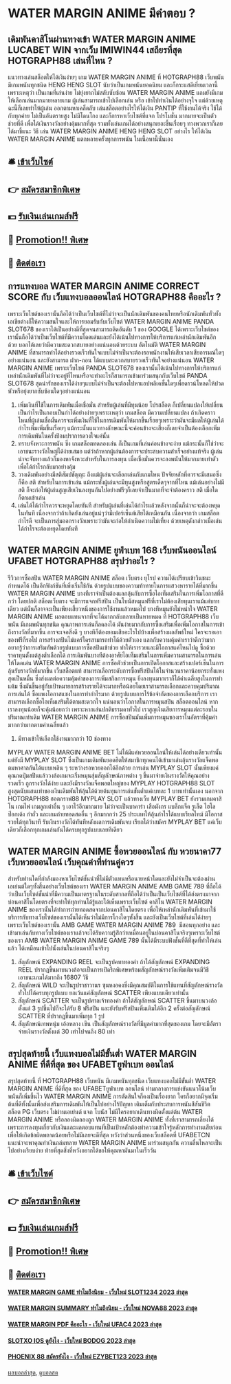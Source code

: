 # WATER MARGIN ANIME มีคำตอบ ?
## เดิมพันคาสิโนผ่านทางเข้า WATER MARGIN ANIME LUCABET WIN จากเว็บ IMIWIN44 เสถียรที่สุด HOTGRAPH88 เล่นที่ไหน ?
แนวทางเล่นสล็อตให้ได้เงินง่ายๆ
เกม WATER MARGIN ANIME ที่ HOTGRAPH88 เว็บพนัน มีเกมพนันทุกชนิด HENG HENG SLOT นับว่าเป็นเกมพนันยอดนิยม และก็กระแสดีเยี่ยมเวลานี้ เพราะเหตุว่า เป็นเกมที่เล่นง่าย ไม่ยุ่งยากไม่สลับซับซ้อน WATER MARGIN ANIME แถมยังมีเกมให้เลือกเล่นมากมายหลายเกม ผู้เล่นสามารถเข้าไปเลือกเล่น หรือ เข้าไปทำเงินได้อย่างจุใจ แต่ด้วยเหตุฉะนี้ก็เลยทำให้ผู้เล่น ออกตามหาเคล็ดลับ เล่นสล็อตอย่างไรให้ได้เงิน PANTIP ที่ใช้งานได้จริง ใช้ได้กับทุกค่าย ไม่เป็นอันตรายสูง ไม่มีโดนโกง และก็การหาเว็บไซต์ที่แจก โปรโมชั่น มากมายจะเป็นตัวช่วยที่ดี เพื่อได้เงินรางวัลอย่างคุ้มมากที่สุด รวมทั้งเล่นเกมได้อย่างสนุกเยอะขึ้นเรื่อยๆ ทางพวกเราก็เลยได้มาชี้แนะ วิธี เล่น WATER MARGIN ANIME HENG HENG SLOT อย่างไร ให้ได้เงิน WATER MARGIN ANIME แตกหลายครั้งทุกการพนัน ในเนื้อหานี้นั่นเอง

## 🛎 [เข้าเว็บไซต์](https://bit.ly/3SdLNi2)
## 👉 [สมัครสมาชิกพิเศษ](https://bit.ly/3SdLNi2)
## 💵 [รับเงินเล่นเกมส์ฟรี](https://bit.ly/3dyRKHj)
## 👑 [Promotion!! พิเศษ](https://bit.ly/3dyRKHj)
## 📱 [ติดต่อเรา](https://bit.ly/3dyRKHj)

## การแทงบอล WATER MARGIN ANIME CORRECT SCORE กับ เว็บแทงบอลออนไลน์ HOTGRAPH88 คืออะไร ?
เพราะเว็บไซต์ของเรานั้นถือได้ว่าเป็นเว็บไซต์ที่ไม่ว่าจะเป็นนักเดิมพันของคนไทยหรือนักเดิมพันทั่วทั้งเอเชียต่างก็ให้ความสนใจและให้การยอมรับกับเว็บไซต์ WATER MARGIN ANIME PANDA SLOT678 ของเราได้เป็นอย่างดีที่สุดจนสามารถติดอันดับ 1 ของ GOOGLE ได้เพราะเว็บไซต์ของเรานั้นถือได้ว่าเป็นเว็บไซต์ที่มีความโดดเด่นและยังได้เน้นไปทางการให้บริการแก่เหล่านักเดิมพันอีกด้วย บอกได้เลยว่ามีความสะดวกสบายอย่างแน่นอนด้วยระบบ อัตโนมัติ WATER MARGIN ANIME ที่สามารถทำได้อย่างรวดเร็วทันใจแบบไม่จำเป็นจะต้องรอพนักงานให้เสียเวลาเสียอารมณ์ใดๆอย่างแน่นอน และยังสามารถ ฝาก-ถอน ได้แบบสะดวกสบายรวดเร็วทันใจอย่างแน่นอน WATER MARGIN ANIME เพราะเว็บไซต์ PANDA SLOT678 ของเรานั้นได้เน้นไปทางการให้บริการแก่เหล่านักเดิมพันที่ไม่ว่าจะอยู่ที่ไหนหรือจะทำอะไรก็สามารถเข้ามาร่วมสนุกกับเว็บไซต์ PANDA SLOT678 สุดน่ารักของเราได้ง่ายๆแบบไม่จำเป็นจะต้องไปหาแอปพลิเคชั้นใดๆเพื่อดาวน์โหลดให้ปวดหัวหรือยุ่งยากซับซ้อนใดๆอย่างแน่นอน
1. เพิ่มเงินที่ใช้ในการเดิมพันเมื่อเชื่อมั่น สำหรับผู้เล่นที่มีทุนน้อย โปรสล็อต ก็เปลี่ยนแปลงให้เปลี่ยนเป็นกำไรเป็นกอบเป็นกำได้อย่างง่ายๆเพราะเหตุว่า เกมสล็อต มีความเปลี่ยนแปลง ถ้าเกิดคราวไหนที่ผู้เล่นเชื่อมั่นควรจะเพิ่มเงินที่ใช้ในการเดิมพันให้มากขึ้นเรื่อยๆเพราะว่ามันจะมีผลให้ผู้เล่นได้กำไรเพิ่มเพิ่มขึ้นเรื่อยๆ แม้กระนั้นแนวทางลักษณะนี้จะค่อนข้างจะเสี่ยงก็เลยจำเป็นต้องเลือกเพิ่มการเดิมพันในครั้งป้อมปราการดวงใจแค่นั้น
2. ทราบจังหวะการพนัน ซึ่ง เกมสล็อตทดลองเล่น ก็เป็นเกมที่เล่นค่อนข้างจะง่าย แม้กระนั้นก็ใช่ว่าจะเอาชนะรางวัลใหญ่ได้ง่ายเสมอ แต่ว่าถ้าหากผู้เล่นต้องการจะประสบความสำเร็จอย่างแท้จริง ผู้เล่นน่าจะจับทางแล้วก็มองหาจังหวะสำหรับในการลงทุน เมื่อเชื่อมั่นควรจะลงพนันให้มากมายเท่าตัว เพื่อได้กำไรกลับมาอย่างคุ้ม
3. วางเดิมพันอย่างมีสติสัมปชัญญะ ถึงแม้ผู้เล่นจะเลือกเล่นกับเกมไหน ปัจจัยหลักที่ควรจะมีเสมอซึ่งก็คือ สติ สำหรับในการเข้าเล่น แม้กระทั่งผู้เล่นจะมีทุนสูงหรือสูตรเด็ดๆจากที่ไหน แม้เล่นอย่างไม่มีสติ ก็จะก่อให้ผู้เล่นสูญเสียเงินลงทุนกันไปอย่างฟรีๆก็เลยจำเป็นมากที่จะจำต้องคราว สติ เมื่อใดก็ตามเข้าเล่น
4. เล่นได้ได้กำไรควรจะหยุดโดยทันที สำหรับผู้เล่นที่เล่นได้กำไรแล้วหลังจากนั้นก็น่าจะจะต้องหยุดในทันที เนื่องจากว่าถ้าเกิดยังเล่นอยู่แน่ๆว่ามีเปอร์เซ็นต์เสียได้เหมือนกัน เนื่องจากว่า เกมสล็อตกำไรดี จะเป็นการสุ่มออกรางวัลเพราะว่ามันจะก่อให้กำเนิดความไม่เที่ยง ด้วยเหตุดังกล่าวเมื่อเล่นได้กำไรจะต้องหยุดโดยทันที

## WATER MARGIN ANIME ยูฟ่าเบท 168 เว็บพนันออนไลน์ UFABET HOTGRAPH88 สรุปว่าอะไร ?
รีวิวการซื้อสปิน WATER MARGIN ANIME สล็อต เว็บตรง ยุโรป ความได้เปรียบเข้าวินชนะกำหนดได้ เป็นอีกฟังก์ชันที่เพิ่งเริ่มใช้กัน ด้วยรูปแบบของความท้าทายในการแสวงหารายได้ที่มากขึ้น WATER MARGIN ANIME บางทีเราจำเป็นต้องแลกลุ้นกับการซื้อไอเท็มเสริมในการเพิ่มโอกาสที่ดีกว่า โดยปกติ สล็อตเว็บตรง จะมีการแจกฟรีสปิน เป็นโบนัสหมุนฟรีที่เราไม่ต้องเสียทุนเราแม้แต่บาทเดียว แต่นั่นก็อาจจะเป็นเพียงเสี้ยวหนึ่งของการใช้งานแล้วหมดไป บางทีหมุนยังไม่หนำใจ WATER MARGIN ANIME ผลตอบแทนจากที่จะได้มากกลับกลายเป็นหายหมด ที่ HOTGRAPH88 เว็บพนัน มีเกมพนันทุกชนิด คุณภาพการเล่นก็ลดลงได้ มันง่ายมากกับการซื้อเสริมเพื่อเพิ่มโอกาสในการเข้าถึงรางวัลที่มากขึ้น การจะเจอสิ่งดี ๆ บางทีก็ต้องยอมเสียอะไรไปบ้างเพื่อสร้างผลลัพธ์ใหม่ ใครจะรอเอาของฟรีก็รอไป การสร้างสปินไม่แคร์ใครสามารถทำได้ด้วยตัวเอง แลกกับความคุ้มค่าเราว่าดีกว่ามาก อยากรู้ว่าการเสริมทัพด้วยรูปแบบการซื้อสปินเข้าช่วย ทำให้เรารวยและมีโอกาสแค่ไหนไปดู
ซื้อด้วยราคาทุนตั้งแต่สูงต่ำเลือกได้ การเดิมพันบางทีต้องอาศัยไอเท็มเสริมในการเพิ่มความสามารถในการเล่นให้โดดเด่น WATER MARGIN ANIME การซื้อตัวช่วยเป็นการเปิดโอกาสและสร้างเปอร์เซ็นในการลุ้นรับรางวัลที่มากขึ้น เว็บสล็อตแท้ สามารถเลือกระดับการซื้อฟรีสปินได้ในจำนวนราคาน้อยกระทั่งแพงสุดเป็นหมื่น ซึ่งส่งผลต่อความคุ้มค่าของการเพิ่มสกิลการหมุน ยิ่งลงทุนมากเราก็ได้ค่าเฉลี่ยสูงในการทำแต้ม ซึ่งมันขึ้นอยู่กับเป้าหมายการสร้างรายได้จะมากหรือน้อยโดยเราสามารถเลือกและควบคุมปริมาณการเล่นได้
ซื้อแพงโอกาสแซงในการทำกำไรมาก ด้วยรูปแบบการไร้ข้อจำกัดของการเลือกบริการ เราสามารถเลือกซื้อไอเท็มเสริมได้ตามสะดวกใจ แน่นอนว่าโอกาสในการหมุนสปิน สล็อตออนไลน์ หากเราลงทุนน้อยก็จะคุ้มน้อยกว่า เพราะหากเล่นปกติธรรมดาทั่วไป เราสูญเงินเสียการหมุนแต่ละรอบในปริมาณเท่าเดิม WATER MARGIN ANIME การซื้อสปินมันเพิ่มการหมุนของเราในอัตราที่คุ้มค่ามากกว่ามากตามค่าเฉลี่ยแล้ว
1. มีทางเข้าให้เลือกใช้งานมากกว่า 10 ช่องทาง

MYPLAY WATER MARGIN ANIME BET ไม่ได้มีแค่หวยออนไลน์ให้เล่นได้อย่างเดียวเท่านั้น แต่ยังมี MYPLAY SLOT ซึ่งเป็นเกมเดิมพันยอดฮิตให้สมาชิกทุกคนได้เข้ามาเล่นลุ้นรางวัลแจ็คพอตมหาศาลกันได้แบบเพลิน ๆ ระหว่างรอหวยออกได้อีกด้วย การเล่น MYPLAY SLOT นั้นเพียงแค่คุณกดปุ่มสปินแล้ววงล้อเกมจะเริ่มหมุนสุ่มสัญลักษณ์ภาพต่าง ๆ ขึ้นมาจ่ายเงินรางวัลให้คุณอย่างรวดเร็ว ถูกรางวัลได้ง่าย และยังมีรางวัลแจ็คพอตใหญ่ของ MYPLAY HOTGRAPH88 SLOT สูงสุดนับแสนเท่าของเงินเดิมพันให้ลุ้นได้ด้วยต้นทุนการเล่นขั้นต่ำแค่เบทละ 1 บาทเท่านั้นเอง
นอกจาก HOTGRAPH88 ฮอตกราฟ88 MYPLAY SLOT แล้วทางเว็บ MYPLAY BET ยังรวมเกมคาสิโน เกมไพ่ เกมลูกเต๋าอื่น ๆ เอาไว้อีกมากมาย ไม่ว่าจะเป็นบาคาร่า เสือมังกร แบล็กแจ็ค รูเล็ต ไฮโล ป๊อกเด้ง กำถั่ว และเกมถ่ายทอดสดอื่น ๆ อีกมากกว่า 25 ประเภทให้ลุ้นกำไรได้แบบเรียลไทม์ มีโอกาสรวยได้ทุกวินาที รับเงินรางวัลได้ทันทีหลังผลการเดิมพันจบ เรียกได้ว่าสมัคร MYPLAY BET แค่เว็บเดียวก็เลือกทุกเกมเล่นกันได้ครบทุกรูปแบบเลยทีเดียว

## WATER MARGIN ANIME ซื้อหวยออนไลน์ กับ หวยนาคา77 เว็บหวยออนไลน์ เว็บคุณค่าที่ท่านคู่ควร
สำหรับท่านใดที่กำลังมองหาเว็บไซต์ชั้นนำที่ไม่มีตัวแทนหรือนายหน้าใดและยังไม่จำเป็นจะต้องผ่านเอเย่นต์ใดๆทั้งสิ้นอย่างเว็บไซต์ของเรา WATER MARGIN ANIME AMB GAME 789 ที่ถือได้ว่าเป็นเว็บไซต์ชั้นนำที่มีความเป็นมาตรฐานในระดับสากลที่ถือได้ว่าเป็นเป็นเว็บไซต์ที่ได้ส่งตรงมาจากบ่อนคาสิโนโดยตรงที่จะทำให้ทุกท่านได้รู้และได้เห็นเพราะเว็บไซต์ คาสิโน WATER MARGIN ANIME ของเรานั้นได้ทำการถ่ายทอดสดจากบ่อนคาสิโนโดยตรง เพื่อให้เหล่านักเดิมพันที่เข้ามาใช้บริการกับทางเว็บไซต์ของเรานั้นได้เห็นว่าไม่มีการโกงใดๆทั้งสิ้น และยังเป็นเว็บไซต์ที่เล่นได้ง่ายๆ เพราะเว็บไซต์ของเรานั้น AMB GAME WATER MARGIN ANIME 789  มีสอนทุกอย่าง และเข้ามาเล่นกับทางเว็บไซต์ของเราแล้วจะได้รับความรู้สึกว่าเหมื่อนอยู่ในบ่อนคาสิโนจริงๆเพราะเว็บไซต์ของเรา AMB WATER MARGIN ANIME GAME 789 นั้นได้มีระบบฟังชั้นที่ดีที่สุดที่ทำให้เล่นแล้ว ได้เหมือนเข้าไปนั้งเล่นในบ่อนคาสิโนจริงๆ
1. สัญลักษณ์ EXPANDING REEL จะเป็นรูปคทาทองคำ ถ้าได้สัญลักษณ์ EXPANDING REEL ปรากฏขึ้นมาบนวงล้อจะเป็นการเปิดรีลพิเศษพร้อมสัญลักษณ์รางวัลเพิ่มเติมจนมีวิธีเอาชนะเกมได้มากถึง 16807 วิธี
2. สัญลักษณ์ WILD จะเป็นรูปราชาวานร ซุนหงอคงซึ่งมีคุณสมบัติในการใช้แทนที่สัญลักษณ์รางวัลทั่วไปได้ครบทุกรูปแบบ ยกเว้นแค่สัญลักษณ์ SCATTER เพียงแบบเดียวเท่านั้น
3. สัญลักษณ์ SCATTER จะเป็นรูปศาลเจ้าทองคำ ถ้าได้สัญลักษณ์ SCATTER ขึ้นมาบนวงล้อตั้งแต่ 3 รูปขึ้นไปก็จะได้รับ 8 ฟรีสปิน และยังรับฟรีสปินเพิ่มเติมได้อีก 2 ครั้งต่อสัญลักษณ์ SCATTER ที่ปรากฏขึ้นมาเพิ่มทุก 1 รูป
4. สัญลักษณ์เทพหนุ่ม เอ้อหลาง เซิน เป็นสัญลักษณ์รางวัลที่มีมูลค่ามากที่สุดของเกม โดยจะมีอัตราจ่ายเงินรางวัลตั้งแต่ 30 เท่าไปจนถึง 80 เท่า

## สรุปสุดท้ายนี้ เว็บแทงบอลไม่มีขั้นต่ำ WATER MARGIN ANIME ที่ดีที่สุด ของ UFABETยูฟ่าเบท ออนไลน์
สรุปสุดท้ายนี้ ที่ HOTGRAPH88 เว็บพนัน มีเกมพนันทุกชนิด เว็บแทงบอลไม่มีขั้นต่ำ WATER MARGIN ANIME ที่ดีที่สุด ของ UFABETยูฟ่าเบท ออนไลน์ ท่ามกลางการแข่งขันแนวโน้มเว็บพนันก็เพิ่มขึ้นไว WATER MARGIN ANIME การตัดสินใจก็คงเป็นเรื่องยาก ใครก็อยากมีจุดเริ่มต้นที่ดีทั้งนั้นเพื่อส่งเสริมการเดิมพันให้เป็นไปอย่างไร้ปัญหา เติมเต็มกับประสบการพนันสีสันชีวิต สล็อต PG เว็บตรง ไม่ผ่านเอเย่นต์ แจก โบนัส ไม่มีใครอยากเดินทางผิดตั้งแต่ต้น WATER MARGIN ANIME หรือลองผิดลองถูก WATER MARGIN ANIME ทั้งที่เราสามารถเลี่ยงได้ เพราะการลงทุนเกี่ยวกับเงินและผลตอบแทนที่เป็นเป้าหลักต้องทำความเข้าใจรู้หลักการทำงานเสียก่อน เพื่อให้เกิดข้อผิดพลาดน้อยหรือไม่มีเลยจะดีที่สุด หวังว่าส่วนหนึ่งของเว็บสล็อตที่ UFABETCN แนะนำจะพาคุณทำเงินถล่มทลาย WATER MARGIN ANIME มาร่วมสนุกกัน ความลื่นไหลจะเป็นไปอย่างเรียบง่าย ท้ายที่สุดสิ่งที่หวังอยากได้ขอให้คุณหามันมาในเร็ววัน

## 🛎 [เข้าเว็บไซต์](https://bit.ly/3SdLNi2)
## 👉 [สมัครสมาชิกพิเศษ](https://bit.ly/3SdLNi2)
## 💵 [รับเงินเล่นเกมส์ฟรี](https://bit.ly/3dyRKHj)
## 👑 [Promotion!! พิเศษ](https://bit.ly/3dyRKHj)
## 📱 [ติดต่อเรา](https://bit.ly/3dyRKHj)

#### [WATER MARGIN GAME ทำไมถึงนิยม - เว็บใหม่ SLOT1234 2023 ล่าสุด](https://atom.io/themes/water%20margin%20game%20ทำไมถึงนิยม%20-%20เว็บใหม่%20slot1234%202023%20ล่าสุด)
#### [WATER MARGIN SUMMARY ทำไมถึงนิยม - เว็บใหม่ NOVA88 2023 ล่าสุด](https://atom.io/themes/water%20margin%20summary%20ทำไมถึงนิยม%20-%20เว็บใหม่%20nova88%202023%20ล่าสุด)
#### [WATER MARGIN PDF คืออะไร - เว็บใหม่ UFAC4 2023 ล่าสุด](https://atom.io/themes/water%20margin%20pdf%20คืออะไร%20-%20เว็บใหม่%20ufac4%202023%20ล่าสุด)
#### [SLOTXO IOS ดูยังไง - เว็บใหม่ BODOG 2023 ล่าสุด](https://atom.io/themes/slotxo%20ios%20ดูยังไง%20-%20เว็บใหม่%20bodog%202023%20ล่าสุด)
#### [PHOENIX 88 สมัครยังไง - เว็บใหม่ EZYBET123 2023 ล่าสุด](https://atom.io/themes/phoenix%2088%20สมัครยังไง%20-%20เว็บใหม่%20ezybet123%202023%20ล่าสุด)

[ผลบอลล่าสุด](https://siamsport.tv "ผลบอลล่าสุด"), [ดูบอลสด](https://siamsport.tv/ดูบอลสด "ดูบอลสด")